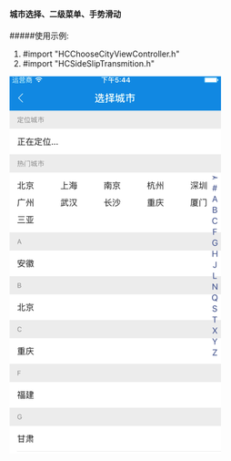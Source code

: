 #### 城市选择、二级菜单、手势滑动

#####使用示例:
 1. #import "HCChooseCityViewController.h"
 2. #import "HCSideSlipTransmition.h"

![](ChooseCity.gif)

